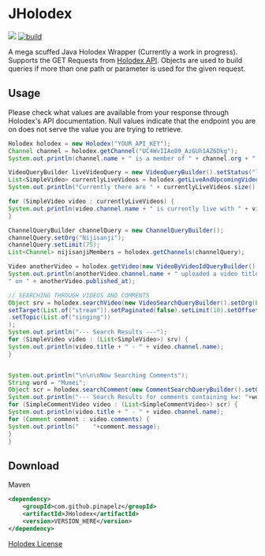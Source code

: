 # JHolodex 
[![](https://jitpack.io/v/pinapelz/JHolodex.svg)](https://jitpack.io/#pinapelz/JHolodex)
[![build](https://github.com/pinapelz/JHolodex/actions/workflows/maven.yml/badge.svg)](https://github.com/pinapelz/JHolodex/actions/workflows/maven.yml)


A mega scuffed Java Holodex Wrapper (Currently a work in progress). Supports the GET Requests from [Holodex API](https://holodex.stoplight.io/). Objects are used to build queries if more than one path or parameter is used for the given request.

## Usage
Please check what values are available from your response through Holodex's API documentation. Null values indicate that the endpoint you are on does not serve the value you are trying to retrieve.
```java
Holodex holodex = new Holodex("YOUR_API_KEY");
Channel channel = holodex.getChannel("UC4WvIIAo89_AzGUh1AZ6Dkg");
System.out.println(channel.name + " is a member of " + channel.org + " and has " + channel.suborg + " as a suborg");

VideoQueryBuilder liveVideoQuery = new VideoQueryBuilder().setStatus("live").setOrg("Hololive");
List<SimpleVideo> currentlyLiveVideos = holodex.getLiveAndUpcomingVideos(liveVideoQuery);
System.out.println("Currently there are " + currentlyLiveVideos.size() + " livestreams on going in Hololive");

for (SimpleVideo video : currentlyLiveVideos) {
System.out.println(video.channel.name + " is currently live with " + video.live_viewers + " views");
}

ChannelQueryBuilder channelQuery = new ChannelQueryBuilder();
channelQuery.setOrg("Nijisanji");
channelQuery.setLimit(75);
List<Channel> nijisanjiMembers = holodex.getChannels(channelQuery);

Video anotherVideo = holodex.getVideo(new VideoByVideoIdQueryBuilder().setVideoId("9-O_IWM3184").setLang("en"));
System.out.println(anotherVideo.channel.name + " uploaded a video titled " + anotherVideo.title +
" on " + anotherVideo.published_at);

// SEARCHING THROUGH VIDEOS AND COMMENTS
Object srv = holodex.searchVideo(new VideoSearchQueryBuilder().setOrg(List.of("Nijisanji")).setSort("newest").
setTarget(List.of("stream")).setPaginated(false).setLimit(10).setOffset(0)
.setTopic(List.of("singing"))
);
System.out.println("--- Search Results ---");
for (SimpleVideo video : (List<SimpleVideo>) srv) {
System.out.println(video.title + " - " + video.channel.name);
}


System.out.println("\n\n\nNow Searching Comments");
String word = "Mumei";
Object scr = holodex.searchComment(new CommentSearchQueryBuilder().setOrg(List.of("Hololive")).setComment(List.of(word)).setLimit(1).setPaginated(false));
System.out.println("--- Search Results for comments containing kw: "+word+" ---");
for (SimpleCommentVideo video : (List<SimpleCommentVideo>) scr) {
System.out.println(video.title + " - " + video.channel.name);
for (Comment comment : video.comments) {
System.out.println("    "+comment.message);
}
}
```

## Download
Maven
```xml
<dependency>
    <groupId>com.github.pinapelz</groupId>
    <artifactId>JHolodex</artifactId>
    <version>VERSION_HERE</version>
</dependency>
```

[Holodex License](https://docs.holodex.net/docs/holodex/8166fcec5dbe2-license)
